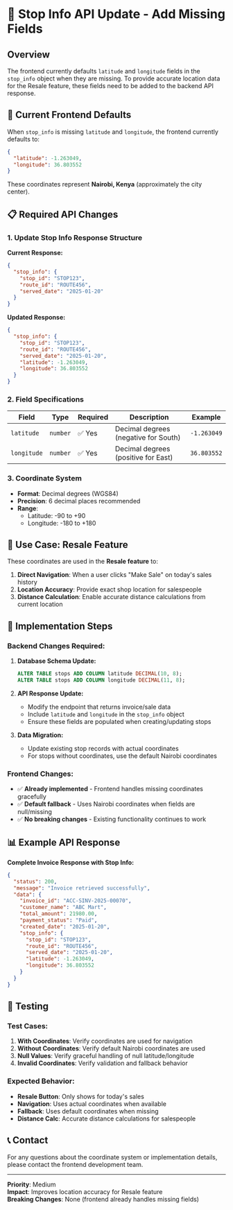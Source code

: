 # 📍 Stop Info API Update - Add Missing Fields

## Overview
The frontend currently defaults `latitude` and `longitude` fields in the `stop_info` object when they are missing. To provide accurate location data for the Resale feature, these fields need to be added to the backend API response.

## 🔧 Current Frontend Defaults

When `stop_info` is missing `latitude` and `longitude`, the frontend currently defaults to:
```json
{
  "latitude": -1.263049,
  "longitude": 36.803552
}
```

These coordinates represent **Nairobi, Kenya** (approximately the city center).

## 📋 Required API Changes

### 1. Update Stop Info Response Structure

**Current Response:**
```json
{
  "stop_info": {
    "stop_id": "STOP123",
    "route_id": "ROUTE456", 
    "served_date": "2025-01-20"
  }
}
```

**Updated Response:**
```json
{
  "stop_info": {
    "stop_id": "STOP123",
    "route_id": "ROUTE456",
    "served_date": "2025-01-20",
    "latitude": -1.263049,
    "longitude": 36.803552
  }
}
```

### 2. Field Specifications

| Field | Type | Required | Description | Example |
|-------|------|----------|-------------|---------|
| `latitude` | `number` | ✅ Yes | Decimal degrees (negative for South) | `-1.263049` |
| `longitude` | `number` | ✅ Yes | Decimal degrees (positive for East) | `36.803552` |

### 3. Coordinate System
- **Format**: Decimal degrees (WGS84)
- **Precision**: 6 decimal places recommended
- **Range**: 
  - Latitude: -90 to +90
  - Longitude: -180 to +180

## 🎯 Use Case: Resale Feature

These coordinates are used in the **Resale feature** to:
1. **Direct Navigation**: When a user clicks "Make Sale" on today's sales history
2. **Location Accuracy**: Provide exact shop location for salespeople
3. **Distance Calculation**: Enable accurate distance calculations from current location

## 🔄 Implementation Steps

### Backend Changes Required:

1. **Database Schema Update:**
   ```sql
   ALTER TABLE stops ADD COLUMN latitude DECIMAL(10, 8);
   ALTER TABLE stops ADD COLUMN longitude DECIMAL(11, 8);
   ```

2. **API Response Update:**
   - Modify the endpoint that returns invoice/sale data
   - Include `latitude` and `longitude` in the `stop_info` object
   - Ensure these fields are populated when creating/updating stops

3. **Data Migration:**
   - Update existing stop records with actual coordinates
   - For stops without coordinates, use the default Nairobi coordinates

### Frontend Changes:
- ✅ **Already implemented** - Frontend handles missing coordinates gracefully
- ✅ **Default fallback** - Uses Nairobi coordinates when fields are null/missing
- ✅ **No breaking changes** - Existing functionality continues to work

## 📊 Example API Response

**Complete Invoice Response with Stop Info:**
```json
{
  "status": 200,
  "message": "Invoice retrieved successfully",
  "data": {
    "invoice_id": "ACC-SINV-2025-00070",
    "customer_name": "ABC Mart",
    "total_amount": 21980.00,
    "payment_status": "Paid",
    "created_date": "2025-01-20",
    "stop_info": {
      "stop_id": "STOP123",
      "route_id": "ROUTE456",
      "served_date": "2025-01-20",
      "latitude": -1.263049,
      "longitude": 36.803552
    }
  }
}
```

## 🧪 Testing

### Test Cases:
1. **With Coordinates**: Verify coordinates are used for navigation
2. **Without Coordinates**: Verify default Nairobi coordinates are used
3. **Null Values**: Verify graceful handling of null latitude/longitude
4. **Invalid Coordinates**: Verify validation and fallback behavior

### Expected Behavior:
- **Resale Button**: Only shows for today's sales
- **Navigation**: Uses actual coordinates when available
- **Fallback**: Uses default coordinates when missing
- **Distance Calc**: Accurate distance calculations for salespeople

## 📞 Contact
For any questions about the coordinate system or implementation details, please contact the frontend development team.

---

**Priority**: Medium  
**Impact**: Improves location accuracy for Resale feature  
**Breaking Changes**: None (frontend already handles missing fields) 